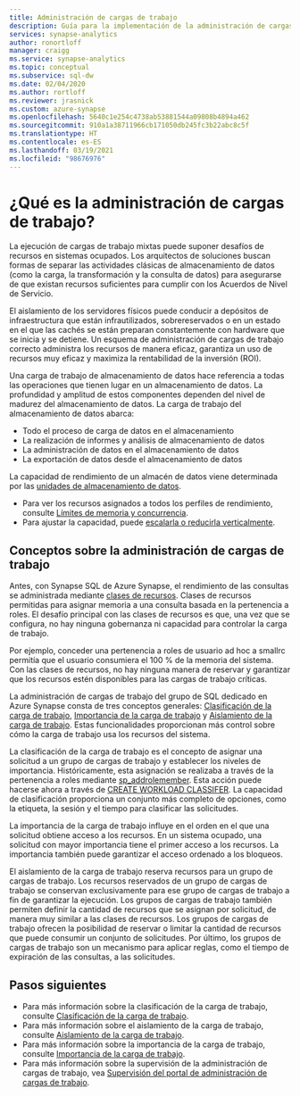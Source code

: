 ```yaml
---
title: Administración de cargas de trabajo
description: Guía para la implementación de la administración de cargas de trabajo en Azure Synapse Analytics.
services: synapse-analytics
author: ronortloff
manager: craigg
ms.service: synapse-analytics
ms.topic: conceptual
ms.subservice: sql-dw
ms.date: 02/04/2020
ms.author: rortloff
ms.reviewer: jrasnick
ms.custom: azure-synapse
ms.openlocfilehash: 5640c1e254c4738ab53881544a09808b4894a462
ms.sourcegitcommit: 910a1a38711966cb171050db245fc3b22abc8c5f
ms.translationtype: HT
ms.contentlocale: es-ES
ms.lasthandoff: 03/19/2021
ms.locfileid: "98676976"
---
```

# <a name="what-is-workload-management"></a>¿Qué es la administración de cargas de trabajo?

La ejecución de cargas de trabajo mixtas puede suponer desafíos de recursos en sistemas ocupados.  Los arquitectos de soluciones buscan formas de separar las actividades clásicas de almacenamiento de datos (como la carga, la transformación y la consulta de datos) para asegurarse de que existan recursos suficientes para cumplir con los Acuerdos de Nivel de Servicio.  

El aislamiento de los servidores físicos puede conducir a depósitos de infraestructura que están infrautilizados, sobrereservados o en un estado en el que las cachés se están preparan constantemente con hardware que se inicia y se detiene.  Un esquema de administración de cargas de trabajo correcto administra los recursos de manera eficaz, garantiza un uso de recursos muy eficaz y maximiza la rentabilidad de la inversión (ROI).

Una carga de trabajo de almacenamiento de datos hace referencia a todas las operaciones que tienen lugar en un almacenamiento de datos. La profundidad y amplitud de estos componentes dependen del nivel de madurez del almacenamiento de datos.  La carga de trabajo del almacenamiento de datos abarca:

- Todo el proceso de carga de datos en el almacenamiento
- La realización de informes y análisis de almacenamiento de datos
- La administración de datos en el almacenamiento de datos
- La exportación de datos desde el almacenamiento de datos

La capacidad de rendimiento de un almacén de datos viene determinada por las [unidades de almacenamiento de datos](what-is-a-data-warehouse-unit-dwu-cdwu.md).

- Para ver los recursos asignados a todos los perfiles de rendimiento, consulte [Límites de memoria y concurrencia](memory-concurrency-limits.md).
- Para ajustar la capacidad, puede [escalarla o reducirla verticalmente](quickstart-scale-compute-portal.md).

## <a name="workload-management-concepts"></a>Conceptos sobre la administración de cargas de trabajo

Antes, con Synapse SQL de Azure Synapse, el rendimiento de las consultas se administrada mediante [clases de recursos](resource-classes-for-workload-management.md).  Clases de recursos permitidas para asignar memoria a una consulta basada en la pertenencia a roles.  El desafío principal con las clases de recursos es que, una vez que se configura, no hay ninguna gobernanza ni capacidad para controlar la carga de trabajo.  

Por ejemplo, conceder una pertenencia a roles de usuario ad hoc a smallrc permitía que el usuario consumiera el 100 % de la memoria del sistema.  Con las clases de recursos, no hay ninguna manera de reservar y garantizar que los recursos estén disponibles para las cargas de trabajo críticas.

La administración de cargas de trabajo del grupo de SQL dedicado en Azure Synapse consta de tres conceptos generales: [Clasificación de la carga de trabajo](sql-data-warehouse-workload-classification.md), [Importancia de la carga de trabajo](sql-data-warehouse-workload-importance.md) y [Aislamiento de la carga de trabajo](sql-data-warehouse-workload-isolation.md).  Estas funcionalidades proporcionan más control sobre cómo la carga de trabajo usa los recursos del sistema.

La clasificación de la carga de trabajo es el concepto de asignar una solicitud a un grupo de cargas de trabajo y establecer los niveles de importancia.  Históricamente, esta asignación se realizaba a través de la pertenencia a roles mediante [sp_addrolemember](resource-classes-for-workload-management.md#change-a-users-resource-class).  Esta acción puede hacerse ahora a través de [CREATE WORKLOAD CLASSIFER](/sql/t-sql/statements/create-workload-classifier-transact-sql?toc=/azure/synapse-analytics/sql-data-warehouse/toc.json&bc=/azure/synapse-analytics/sql-data-warehouse/breadcrumb/toc.json&view=azure-sqldw-latest&preserve-view=true).  La capacidad de clasificación proporciona un conjunto más completo de opciones, como la etiqueta, la sesión y el tiempo para clasificar las solicitudes.

La importancia de la carga de trabajo influye en el orden en el que una solicitud obtiene acceso a los recursos.  En un sistema ocupado, una solicitud con mayor importancia tiene el primer acceso a los recursos.  La importancia también puede garantizar el acceso ordenado a los bloqueos.

El aislamiento de la carga de trabajo reserva recursos para un grupo de cargas de trabajo.  Los recursos reservados de un grupo de cargas de trabajo se conservan exclusivamente para ese grupo de cargas de trabajo a fin de garantizar la ejecución.  Los grupos de cargas de trabajo también permiten definir la cantidad de recursos que se asignan por solicitud, de manera muy similar a las clases de recursos.  Los grupos de cargas de trabajo ofrecen la posibilidad de reservar o limitar la cantidad de recursos que puede consumir un conjunto de solicitudes.  Por último, los grupos de cargas de trabajo son un mecanismo para aplicar reglas, como el tiempo de expiración de las consultas, a las solicitudes.  

## <a name="next-steps"></a>Pasos siguientes

- Para más información sobre la clasificación de la carga de trabajo, consulte [Clasificación de la carga de trabajo](sql-data-warehouse-workload-classification.md).  
- Para más información sobre el aislamiento de la carga de trabajo, consulte [Aislamiento de la carga de trabajo](sql-data-warehouse-workload-isolation.md).  
- Para más información sobre la importancia de la carga de trabajo, consulte [Importancia de la carga de trabajo](sql-data-warehouse-workload-importance.md).  
- Para más información sobre la supervisión de la administración de cargas de trabajo, vea [Supervisión del portal de administración de cargas de trabajo](sql-data-warehouse-workload-management-portal-monitor.md).  
